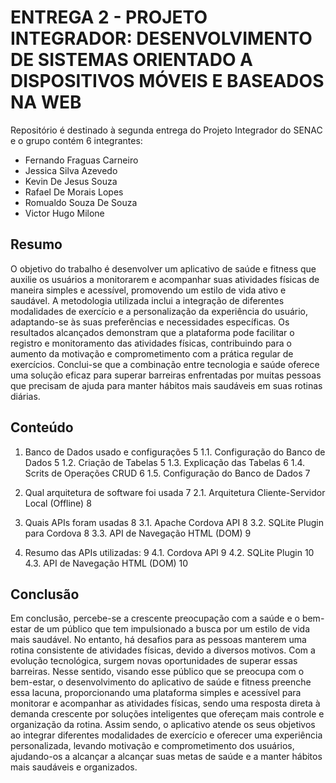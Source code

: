 # ENTREGA 2 - PROJETO INTEGRADOR: DESENVOLVIMENTO DE SISTEMAS ORIENTADO A DISPOSITIVOS MÓVEIS E BASEADOS NA WEB

Repositório é destinado à segunda entrega do Projeto Integrador do SENAC e o grupo contém 6 integrantes:
 * Fernando Fraguas Carneiro
 * Jessica Silva Azevedo
 * Kevin De Jesus Souza
 * Rafael De Morais Lopes
 * Romualdo Souza De Souza
 * Victor Hugo Milone

## Resumo

O objetivo do trabalho é desenvolver um aplicativo de saúde e fitness que auxilie os usuários a monitorarem e acompanhar suas atividades físicas de maneira simples e acessível, promovendo um estilo de vida ativo e saudável. A metodologia utilizada inclui a integração de diferentes modalidades de exercício e a personalização da experiência do usuário, adaptando-se às suas preferências e necessidades específicas. Os resultados alcançados demonstram que a plataforma pode facilitar o registro e monitoramento das atividades físicas, contribuindo para o aumento da motivação e comprometimento com a prática regular de exercícios. Conclui-se que a combinação entre tecnologia e saúde oferece uma solução eficaz para superar barreiras enfrentadas por muitas pessoas que precisam de ajuda para manter hábitos mais saudáveis em suas rotinas diárias. 

## Conteúdo

  1.	Banco de Dados usado e configurações	5
1.1.	Configuração do Banco de Dados	5
1.2.	Criação de Tabelas	5
1.3.	Explicação das Tabelas	6
1.4.	Scrits de Operações CRUD	6
1.5.	Configuração do Banco de Dados	7

  2.	Qual arquitetura de software foi usada	7
2.1.	Arquitetura Cliente-Servidor Local (Offline)	8

  3.	Quais APIs foram usadas	8
3.1.	Apache Cordova API	8
3.2.	SQLite Plugin para Cordova	8
3.3.	API de Navegação HTML (DOM)	9

  4.	Resumo das APIs utilizadas:	9
4.1.	Cordova API	9
4.2.	SQLite Plugin	10
4.3.	API de Navegação HTML (DOM)	10


## Conclusão
Em conclusão, percebe-se a crescente preocupação com a saúde e o bem-estar de um público que tem impulsionado a busca por um estilo de vida mais saudável. No entanto, há desafios para as pessoas manterem uma rotina consistente de atividades físicas, devido a diversos motivos. Com a evolução tecnológica, surgem novas oportunidades de superar essas barreiras. 
Nesse sentido, visando esse público que se preocupa com o bem-estar, o desenvolvimento do aplicativo de saúde e fitness preenche essa lacuna, proporcionando uma plataforma simples e acessível para monitorar e acompanhar as atividades físicas, sendo uma resposta direta à demanda crescente por soluções inteligentes que ofereçam mais controle e organização da rotina. Assim sendo, o aplicativo atende os seus objetivos ao integrar diferentes modalidades de exercício e oferecer uma experiência personalizada, levando motivação e comprometimento dos usuários, ajudando-os a alcançar a alcançar suas metas de saúde e a manter hábitos mais saudáveis e organizados.
